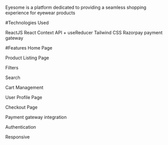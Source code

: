 Eyesome is a platform dedicated to providing a seamless shopping experience for eyewear products


#Technologies Used

ReactJS
React Context API + useReducer
Tailwind CSS
Razorpay payment gateway



#Features
Home Page

Product Listing Page

Filters

Search

Cart Management

User Profile Page

Checkout Page

Payment gateway integration

Authentication

Responsive


